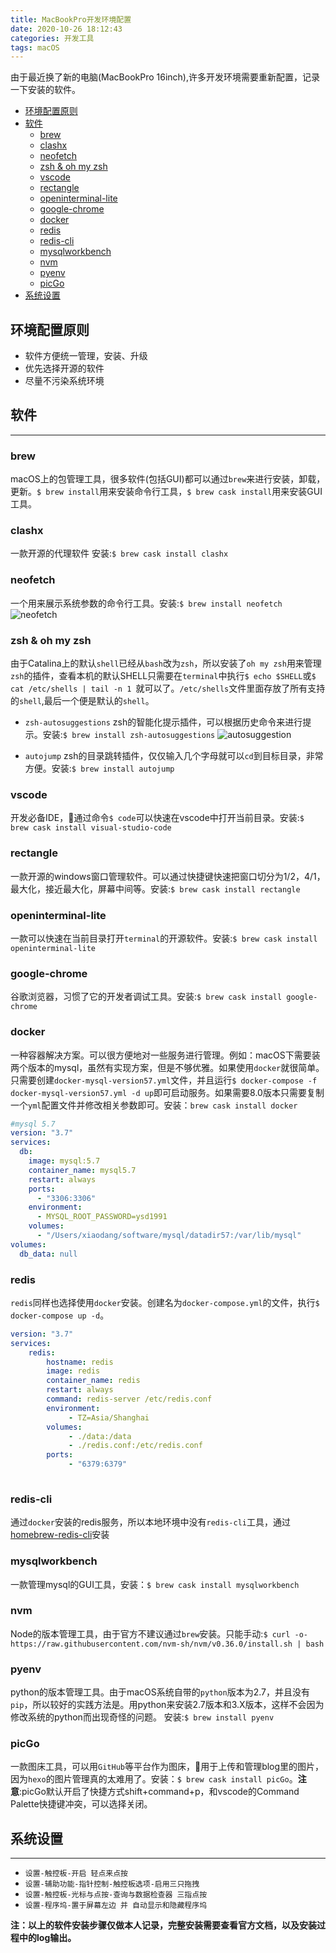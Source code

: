 ```yaml
---
title: MacBookPro开发环境配置
date: 2020-10-26 18:12:43
categories: 开发工具
tags: macOS
---
```


由于最近换了新的电脑(MacBookPro 16inch),许多开发环境需要重新配置，记录一下安装的软件。

- [环境配置原则](#环境配置原则)
- [软件](#软件)
  - [brew](#brew)
  - [clashx](#clashx)
  - [neofetch](#neofetch)
  - [zsh & oh my zsh](#zsh--oh-my-zsh)
  - [vscode](#vscode)
  - [rectangle](#rectangle)
  - [openinterminal-lite](#openinterminal-lite)
  - [google-chrome](#google-chrome)
  - [docker](#docker)
  - [redis](#redis)
  - [redis-cli](#redis-cli)
  - [mysqlworkbench](#mysqlworkbench)
  - [nvm](#nvm)
  - [pyenv](#pyenv)
  - [picGo](#picgo)
- [系统设置](#系统设置)

## 环境配置原则
* 软件方便统一管理，安装、升级
* 优先选择开源的软件
* 尽量不污染系统环境


## 软件
- - - 

### brew
macOS上的包管理工具，很多软件(包括GUI)都可以通过`brew`来进行安装，卸载，更新。`$ brew install`用来安装命令行工具，`$ brew cask install`用来安装GUI工具。

### clashx
一款开源的代理软件 安装:`$ brew cask install clashx`

### neofetch
一个用来展示系统参数的命令行工具。安装:`$ brew install neofetch`
![neofetch](https://cdn.jsdelivr.net/gh/xiaodang/blog-image/img/20201026210721.png)

### zsh & oh my zsh
由于Catalina上的默认`shell`已经从`bash`改为`zsh`，所以安装了`oh my zsh`用来管理`zsh`的插件，查看本机的默认SHELL只需要在`terminal`中执行`$ echo $SHELL`或`$ cat /etc/shells | tail -n 1 `就可以了。`/etc/shells`文件里面存放了所有支持的`shell`,最后一个便是默认的`shell`。

* `zsh-autosuggestions` zsh的智能化提示插件，可以根据历史命令来进行提示。安装:`$ brew install zsh-autosuggestions`
![autosuggestion](https://cdn.jsdelivr.net/gh/xiaodang/blog-image/img/MacBookPro开发环境配置-autosuggestion.png)

* `autojump` zsh的目录跳转插件，仅仅输入几个字母就可以`cd`到目标目录，非常方便。安装:`$ brew install autojump`

### vscode
开发必备IDE，通过命令`$ code`可以快速在vscode中打开当前目录。安装:`$ brew cask install visual-studio-code`

### rectangle
一款开源的windows窗口管理软件。可以通过快捷键快速把窗口切分为1/2，4/1，最大化，接近最大化，屏幕中间等。安装:`$ brew cask install rectangle`

### openinterminal-lite
一款可以快速在当前目录打开`terminal`的开源软件。安装:`$ brew cask install openinterminal-lite`

### google-chrome
谷歌浏览器，习惯了它的开发者调试工具。安装:`$ brew cask install google-chrome`

### docker
一种容器解决方案。可以很方便地对一些服务进行管理。例如：macOS下需要装两个版本的mysql，虽然有实现方案，但是不够优雅。如果使用`docker`就很简单。只需要创建`docker-mysql-version57.yml`文件，并且运行`$ docker-compose -f docker-mysql-version57.yml -d up`即可启动服务。如果需要8.0版本只需要复制一个`yml`配置文件并修改相关参数即可。安装：`brew cask install docker`
```yaml
#mysql 5.7
version: "3.7"
services:
  db:
    image: mysql:5.7
    container_name: mysql5.7
    restart: always
    ports:
      - "3306:3306"
    environment:
      - MYSQL_ROOT_PASSWORD=ysd1991
    volumes:
      - "/Users/xiaodang/software/mysql/datadir57:/var/lib/mysql"
volumes:
  db_data: null

```

### redis
`redis`同样也选择使用`docker`安装。创建名为`docker-compose.yml`的文件，执行`$ docker-compose up -d`。
```yml
version: "3.7"
services:
    redis:
        hostname: redis
        image: redis
        container_name: redis
        restart: always
        command: redis-server /etc/redis.conf
        environment:
             - TZ=Asia/Shanghai
        volumes:
             - ./data:/data
             - ./redis.conf:/etc/redis.conf
        ports:
             - "6379:6379"
    
```


### redis-cli
通过`docker`安装的redis服务，所以本地环境中没有`redis-cli`工具，通过[homebrew-redis-cli](https://github.com/aoki/homebrew-redis-cli)安装

### mysqlworkbench
一款管理mysql的GUI工具，安装：`$ brew cask install mysqlworkbench`

### nvm
Node的版本管理工具，由于官方不建议通过`brew`安装。只能手动:`$ curl -o- https://raw.githubusercontent.com/nvm-sh/nvm/v0.36.0/install.sh | bash`

### pyenv
python的版本管理工具。由于macOS系统自带的`python`版本为2.7，并且没有`pip`，所以较好的实践方法是。用python来安装2.7版本和3.X版本，这样不会因为修改系统的python而出现奇怪的问题。 安装:`$ brew install pyenv`

### picGo
一款图床工具，可以用`GitHub`等平台作为图床，用于上传和管理blog里的图片，因为`hexo`的图片管理真的太难用了。安装：`$ brew cask install picGo`。**注意**:picGo默认开启了快捷方式shift+command+p，和vscode的Command Palette快捷键冲突，可以选择关闭。

## 系统设置
- - -
* `设置-触控板-开启 轻点来点按`
* `设置-辅助功能-指针控制-触控板选项-启用三只拖拽`
* `设置-触控板-光标与点按-查询与数据检查器 三指点按`
* `设置-程序坞-置于屏幕左边 并 自动显示和隐藏程序坞`


**注：以上的软件安装步骤仅做本人记录，完整安装需要查看官方文档，以及安装过程中的log输出。**
  

